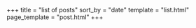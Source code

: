 +++
title = "list of posts"
sort_by = "date"
template = "list.html"
page_template = "post.html"
+++
